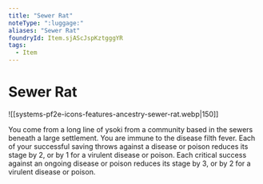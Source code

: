 ```yaml
---
title: "Sewer Rat"
noteType: ":luggage:"
aliases: "Sewer Rat"
foundryId: Item.sjAScJspKztgggYR
tags:
  - Item
---
```


# Sewer Rat
![[systems-pf2e-icons-features-ancestry-sewer-rat.webp|150]]

You come from a long line of ysoki from a community based in the sewers beneath a large settlement. You are immune to the disease filth fever. Each of your successful saving throws against a disease or poison reduces its stage by 2, or by 1 for a virulent disease or poison. Each critical success against an ongoing disease or poison reduces its stage by 3, or by 2 for a virulent disease or poison.
